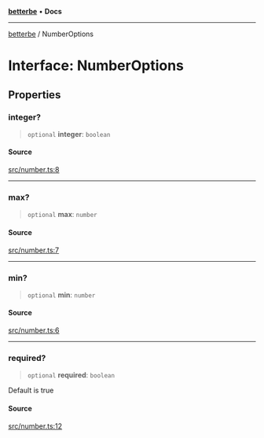 [**betterbe**](../README.md) • **Docs**

---

[betterbe](../README.md) / NumberOptions

# Interface: NumberOptions

## Properties

### integer?

> `optional` **integer**: `boolean`

#### Source

[src/number.ts:8](https://github.com/ericvera/betterbe/blob/main/src/number.ts#L8)

---

### max?

> `optional` **max**: `number`

#### Source

[src/number.ts:7](https://github.com/ericvera/betterbe/blob/main/src/number.ts#L7)

---

### min?

> `optional` **min**: `number`

#### Source

[src/number.ts:6](https://github.com/ericvera/betterbe/blob/main/src/number.ts#L6)

---

### required?

> `optional` **required**: `boolean`

Default is true

#### Source

[src/number.ts:12](https://github.com/ericvera/betterbe/blob/main/src/number.ts#L12)
